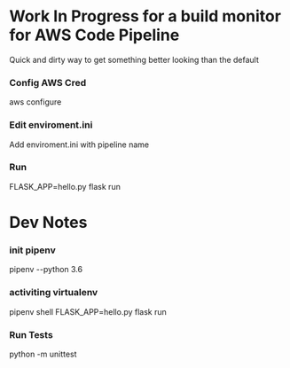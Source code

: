 # Work In Progress for a build monitor for AWS Code Pipeline

Quick and dirty way to get something better looking than the default


### Config AWS Cred
aws configure

### Edit enviroment.ini
Add enviroment.ini with pipeline name

### Run
FLASK_APP=hello.py flask run


# Dev Notes
### init pipenv
pipenv --python 3.6

### activiting virtualenv
pipenv shell
FLASK_APP=hello.py flask run

### Run Tests
python -m unittest
